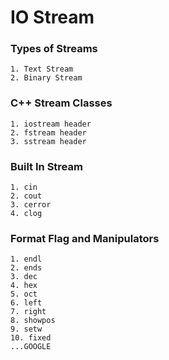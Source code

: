 # IO Stream

### Types of Streams
```
1. Text Stream
2. Binary Stream
```

### C++ Stream Classes
```
1. iostream header
2. fstream header
3. sstream header
```

### Built In Stream
```
1. cin
2. cout
3. cerror
4. clog
```

### Format Flag and Manipulators
```
1. endl
2. ends
3. dec
4. hex
5. oct
6. left
7. right
8. showpos
9. setw
10. fixed
...GOOGLE
```

